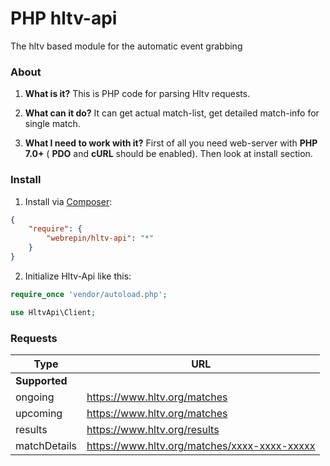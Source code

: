 # PHP hltv-api
The hltv based module for the automatic event grabbing

### About

1. **What is it?**
This is PHP code for parsing Hltv requests.

2. **What can it do?**
It can get actual match-list, get detailed match-info for single match.

3. **What I need to work with it?**
First of all you need web-server with **PHP 7.0+** ( **PDO** and **cURL** should be enabled). Then look at install section.

### Install

1. Install via [Composer](http://getcomposer.org/):
````json
{
    "require": {
        "webrepin/hltv-api": "*"
    }
}
````

2. Initialize Hltv-Api like this:
````php
require_once 'vendor/autoload.php';

use HltvApi\Client;

````

### Requests
|           Type               |                                    URL                                           |
|------------------------------|----------------------------------------------------------------------------------|
|        **Supported**         |                                                                                  |
| ongoing                      | https://www.hltv.org/matches                                                     |
| upcoming                     | https://www.hltv.org/matches                                                     |
| results                      | https://www.hltv.org/results                                                     |
| matchDetails                 | https://www.hltv.org/matches/xxxx-xxxx-xxxxx                                                 |

